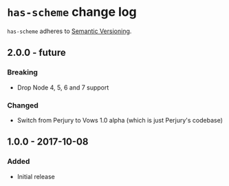 # `has-scheme` change log

`has-scheme` adheres to [Semantic Versioning](http://semver.org/).

## 2.0.0 - future

### Breaking

* Drop Node 4, 5, 6 and 7 support

### Changed

* Switch from Perjury to Vows 1.0 alpha (which is just Perjury's codebase)

## 1.0.0 - 2017-10-08

### Added

* Initial release
